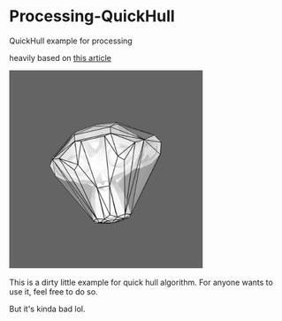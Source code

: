 # Processing-QuickHull
QuickHull example for processing

heavily based on <a href="https://algolist.ru/maths/geom/convhull/qhull3d.php">this article</a>

<img src="Capture.PNG" width="350" />

This is a dirty little example for quick hull algorithm. For anyone wants to use it, feel free to do so.

But it's kinda bad lol.
